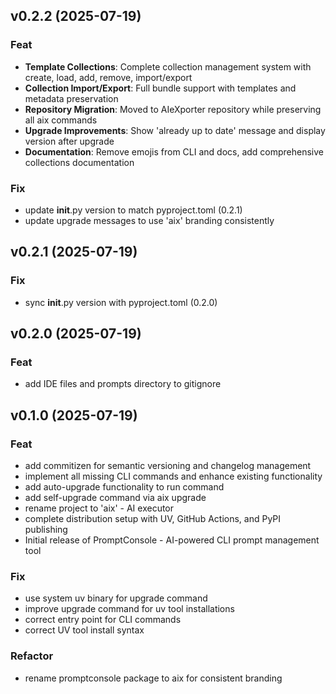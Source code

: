 ## v0.2.2 (2025-07-19)

### Feat

- **Template Collections**: Complete collection management system with create, load, add, remove, import/export
- **Collection Import/Export**: Full bundle support with templates and metadata preservation
- **Repository Migration**: Moved to AIeXporter repository while preserving all aix commands
- **Upgrade Improvements**: Show 'already up to date' message and display version after upgrade
- **Documentation**: Remove emojis from CLI and docs, add comprehensive collections documentation

### Fix

- update __init__.py version to match pyproject.toml (0.2.1)
- update upgrade messages to use 'aix' branding consistently

## v0.2.1 (2025-07-19)

### Fix

- sync __init__.py version with pyproject.toml (0.2.0)

## v0.2.0 (2025-07-19)

### Feat

- add IDE files and prompts directory to gitignore

## v0.1.0 (2025-07-19)

### Feat

- add commitizen for semantic versioning and changelog management
- implement all missing CLI commands and enhance existing functionality
- add auto-upgrade functionality to run command
- add self-upgrade command via aix upgrade
- rename project to 'aix' - AI executor
- complete distribution setup with UV, GitHub Actions, and PyPI publishing
- Initial release of PromptConsole - AI-powered CLI prompt management tool

### Fix

- use system uv binary for upgrade command
- improve upgrade command for uv tool installations
- correct entry point for CLI commands
- correct UV tool install syntax

### Refactor

- rename promptconsole package to aix for consistent branding
